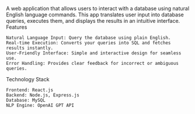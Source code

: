 A web application that allows users to interact with a database using natural English language commands. This app translates user input into database queries, executes them, and displays the results in an intuitive interface.
Features

    Natural Language Input: Query the database using plain English.
    Real-time Execution: Converts your queries into SQL and fetches results instantly.
    User-Friendly Interface: Simple and interactive design for seamless use.
    Error Handling: Provides clear feedback for incorrect or ambiguous queries.

Technology Stack

    Frontend: React.js
    Backend: Node.js, Express.js
    Database: MySQL
    NLP Engine: OpenAI GPT API 
